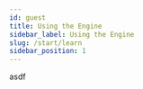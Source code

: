 ```yaml
---
id: guest
title: Using the Engine
sidebar_label: Using the Engine
slug: /start/learn
sidebar_position: 1
---
```

asdf
